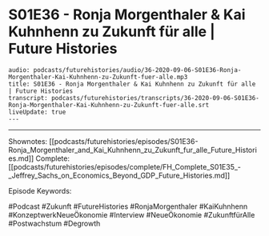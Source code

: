 # S01E36 - Ronja Morgenthaler & Kai Kuhnhenn zu Zukunft für alle | Future Histories

```audio-note
audio: podcasts/futurehistories/audio/36-2020-09-06-S01E36-Ronja-Morgenthaler-Kai-Kuhnhenn-zu-Zukunft-fuer-alle.mp3
title: S01E36 - Ronja Morgenthaler & Kai Kuhnhenn zu Zukunft für alle | Future Histories
transcript: podcasts/futurehistories/transcripts/36-2020-09-06-S01E36-Ronja-Morgenthaler-Kai-Kuhnhenn-zu-Zukunft-fuer-alle.srt
liveUpdate: true
---

```
---

Shownotes: [[podcasts/futurehistories/episodes/S01E36-Ronja_Morgenthaler_and_Kai_Kuhnhenn_zu_Zukunft_fur_alle_Future_Histories.md]]
Complete: [[podcasts/futurehistories/episodes/complete/FH_Complete_S01E35_-_Jeffrey_Sachs_on_Economics_Beyond_GDP_Future_Histories.md]]


Episode Keywords:

#Podcast #Zukunft #FutureHistories #RonjaMorgenthaler #KaiKuhnhenn #KonzeptwerkNeueÖkonomie #Interview #NeueÖkonomie #ZukunftfürAlle #Postwachstum #Degrowth
